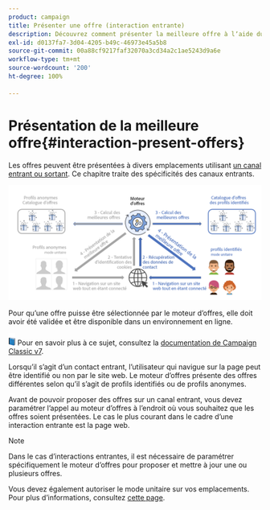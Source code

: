 ```yaml
---
product: campaign
title: Présenter une offre (interaction entrante)
description: Découvrez comment présenter la meilleure offre à lʼaide du module Interaction de Campaign.
exl-id: d0137fa7-3d04-4205-b49c-46973e45a5b8
source-git-commit: 00a88cf9217faf32070a3cd34a2c1ae5243d9a6e
workflow-type: tm+mt
source-wordcount: '200'
ht-degree: 100%

---
```


# Présentation de la meilleure offre{#interaction-present-offers}

Les offres peuvent être présentées à divers emplacements utilisant [un canal entrant ou sortant](interaction-architecture.md#interaction-types). Ce chapitre traite des spécificités des canaux entrants.

![](assets/inbound-interactions.png)

Pour quʼune offre puisse être sélectionnée par le moteur dʼoffres, elle doit avoir été validée et être disponible dans un environnement en ligne.

![](../assets/do-not-localize/book.png) Pour en savoir plus à ce sujet, consultez la [documentation de Campaign Classic v7](https://experienceleague.adobe.com/docs/campaign-classic/using/managing-offers/managing-an-offer-catalog/approving-and-activating-an-offer.html?lang=fr#approving-offer-content).

Lorsquʼil sʼagit dʼun contact entrant, lʼutilisateur qui navigue sur la page peut être identifié ou non par le site web. Le moteur dʼoffres présente des offres différentes selon quʼil sʼagit de profils identifiés ou de profils anonymes.

Avant de pouvoir proposer des offres sur un canal entrant, vous devez paramétrer lʼappel au moteur dʼoffres à lʼendroit où vous souhaitez que les offres soient présentées. Le cas le plus courant dans le cadre dʼune interaction entrante est la page web.

>[!NOTE]
>
>Dans le cas dʼinteractions entrantes, il est nécessaire de paramétrer spécifiquement le moteur dʼoffres pour proposer et mettre à jour une ou plusieurs offres.
>
>Vous devez également autoriser le mode unitaire sur vos emplacements. Pour plus dʼinformations, consultez [cette page](interaction-offer-spaces.md).

